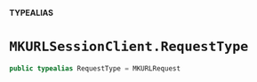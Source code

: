 **TYPEALIAS**

# `MKURLSessionClient.RequestType`

```swift
public typealias RequestType = MKURLRequest
```
